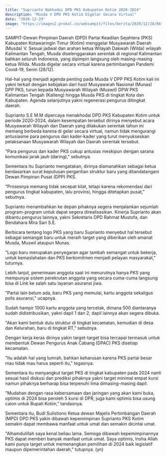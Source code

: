 ```yaml
---
title: "Suprianto Nakhodai DPD PKS Kabupaten Kotim 2020-2024"
description: "Musda V DPD PKS Kotim Digelar Secara Virtual"
date: "2020-12-29"
image: "https://images2.prokal.co/websampit/files/berita/2020/12/28/86ff943a0f810d038bb631f6b51866cc.jpg"
---
```


SAMPIT-Dewan Pimpinan Daerah (DPD) Partai Keadilan Sejahtera (PKS) Kabupaten Kotawaringin Timur (Kotim) menggelar Musyawarah Daerah (Musda)  V. Sesuai jadwal dan arahan ketua Wilayah Dakwah (Wilda) wilayah Kalimantan Tengah, Musda diselenggarakan serentak di regional Kalimantan bahkan seluruh Indonesia, yang dipimpin langsung oleh masing-masing ketua Wilda. Musda digelar secara virtual karena pertimbangan Pandemi Covid-19, Senin (28/12).

Hal-hal yang menjadi agenda penting pada Musda V DPP PKS Kotim kali ini yakni terkait dengan kebijakan dari hasil Musyawarah Nasional (Munas) DPP PKS, turun kepada Musyawarah Wilayah (Muswil) DPW PKS Kalimantan Tengah (Kalteng) hingga Musda PKS di tingkat Kota dan Kabupaten. Agenda selanjutnya yakni regenerasi pengurus ditingkat daerah. 

Suprianto S.E M.M dipercaya menakhodai DPD PKS Kabupaten Kotim untuk periode 2020-2024, dalam kesempatan tersebut dirinya menyebut acara Musyawarah Wilayah dan Daerah yang dilakukan serentak tahun ini memang berbeda karena di gelar secara virtual, namun tidak mengurangi antusiasme para pengurus dan kader-kader yang turut menyukseskan pelaksanaan Musyawarah Wilayah dan Daerah serentak tersebut. 

"Para pengurus dan kader PKS cukup antusias meskipun dengan sarana komunikasi jarak jauh (daring)," sebutnya. 

Sementara itu Suprianto mengatakan, dirinya diamanahkan sebagai ketua berdasarkan surat keputusan pergantian struktur baru yang ditandatangani Dewan Pimpinan Pusat (DPP) PKS. 

"Prosesnya memang tidak secepat kilat, tetapi karena rekomendasi dari pengurus tingkat kabupaten, lalu provinsi, hingga ditetapkan pusat," sebutnya.

Suprianto menambahkan ke depan pihaknya segera menjalankan sejumlah program-program untuk dapat segera direalisasikan. Kinerja Suprianto akan dibantu pengurus lainnya, yakni Sekretaris DPD Rahmat Mustofa, dan Bendahara Mira Sari S.E. 

Berbicara tentang logo PKS yang baru Suprianto menyebut hal tersebut sebagai semangat baru untuk meraih target yang diberikan oleh amanat Musda, Muswil ataupun Munas.

"Logo baru merupakan penyegaran agar tambah semangat untuk bekerja, untuk kemaslahatan dan PKS berkomitmen menjadi pelayan masyarakat," tuturnya.

Lebih lanjut, penerimaan anggota saat ini menurutnya hanya PKS yang mempunyai sistem perekrutan anggota yang secara cuma-cuma langsung bisa di Link ke salah satu layanan asuransi jiwa. 

"Partai lain belum ada, baru PKS yang memulai, kartu anggota sekaligus polis asuransi," ucapnya. 

Sudah hampir 1000 kartu anggota yang tercetak, dimana 500 diantaranya sudah didistribusikan, yakni dapil 1 dan 2, dapil lainnya akan segera dibuka. 

"Akan kami bentuk dulu struktur di tingkat kecamatan, kemudian di desa dan Kelurahan, baru di tingkat RT," sebutnya. 

Dengan kerja keras dirinya yakin target-target bisa tercapai termasuk untuk membentuk Dewan Pengurus Anak Cabang (DPAC) PKS disetiap kecamatan. 

"Itu adalah hal yang lumrah, bahkan keharusan karena PKS partai besar mau tidak mau harus seperti itu," tegasnya. 

Sementara itu menyangkut target PKS di tingkat kabupaten pada 2024 nanti sesuai hasil diskusi dan prediksi pihaknya yakni target minimal empat kursi namun pihaknya berharap bisa terpenuhi lima dimasing-masing dapil. 

"Mudahan dengan rasa kebersamaan dan jaringan yang akan kami buka, optimis di 2024 bisa peroleh 5 kursi di DPR, juga kami optimis bisa usung calon untuk Bupati Kotim," tandasnya.

Sementara itu, Budi Sulistiono Ketua dewan Majelis Pertimbangan Daerah (MPD) DPD PKS yakin dibawah kepemimpinan Suprianto PKS Kotim semakin dapat membawa manfaat untuk umat dan semakin dicintai umat. 

"Alhamdulillah saya kenal beliau lama. Semoga dibawah kepemimpinannya PKS dapat memberi banyak manfaat untuk umat. Saya optimis, Insha Allah kami punya target untuk memenangkan pemilihan di 2024 baik legislatif maupun dipemerintahan daerah," tutupnya. (yn)